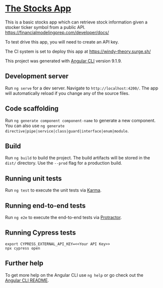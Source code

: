 # [The Stocks App](https://windy-theory.surge.sh/)

This is a basic stocks app which can retrieve stock information given a stocker ticker symbol from a public API.
https://financialmodelingprep.com/developer/docs/

To test drive this app, you will need to create an API key.

The CI system is set to deploy this app at https://windy-theory.surge.sh/


This project was generated with [Angular CLI](https://github.com/angular/angular-cli) version 9.1.9.

## Development server

Run `ng serve` for a dev server. Navigate to `http://localhost:4200/`. The app will automatically reload if you change any of the source files.

## Code scaffolding

Run `ng generate component component-name` to generate a new component. You can also use `ng generate directive|pipe|service|class|guard|interface|enum|module`.

## Build

Run `ng build` to build the project. The build artifacts will be stored in the `dist/` directory. Use the `--prod` flag for a production build.

## Running unit tests

Run `ng test` to execute the unit tests via [Karma](https://karma-runner.github.io).

## Running end-to-end tests

Run `ng e2e` to execute the end-to-end tests via [Protractor](http://www.protractortest.org/).

## Running Cypress tests
```
export CYPRESS_EXTERNAL_API_KEY=<<Your API Key>>
npx cypress open
```

## Further help

To get more help on the Angular CLI use `ng help` or go check out the [Angular CLI README](https://github.com/angular/angular-cli/blob/master/README.md).
